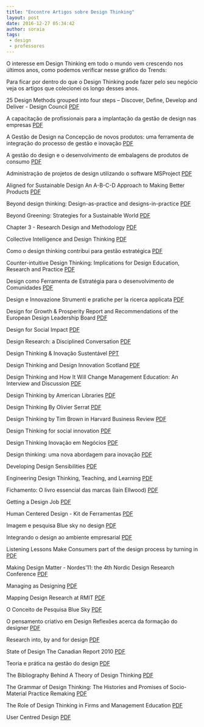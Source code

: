 ```yaml
---
title: "Encontre Artigos sobre Design Thinking"
layout: post
date: 2016-12-27 05:34:42
author: soraia
tags: 
 - design
 - professores
---
```


O interesse em Design Thinking em todo o mundo vem crescendo nos últimos anos, como podemos verificar nesse gráfico do Trends:

<script type="text/javascript" src="https://ssl.gstatic.com/trends_nrtr/884_RC03/embed_loader.js"></script> <script type="text/javascript"> trends.embed.renderExploreWidget("TIMESERIES", {"comparisonItem":[{"keyword":"design thinking","geo":"","time":"today 5-y"}],"category":0,"property":""}, {"exploreQuery":"q=design%20thinking"}); </script> 

Para ficar por dentro do que o Design Thinking pode fazer pelo seu negócio veja os artigos que colecionei os longo desses anos.

25 Design Methods grouped into four steps – Discover, Define, Develop and Deliver - Design Council [PDF](http://soraianovaes.com/inovacaoedesign/biblioteca/)

A capacitação de profissionais para a implantação da gestão de design nas empresas [PDF](http://soraianovaes.com/inovacaoedesign/biblioteca/)

A Gestão de Design na Concepção de novos produtos: uma ferramenta de integração do processo de gestão e inovação [PDF](http://soraianovaes.com/inovacaoedesign/biblioteca/)

A gestão do design e o desenvolvimento de embalagens de produtos de consumo [PDF](http://soraianovaes.com/inovacaoedesign/biblioteca/)

Administração de projetos de design utilizando o software MSProject [PDF](http://soraianovaes.com/inovacaoedesign/biblioteca/)

Aligned for Sustainable Design An A-B-C-D Approach to Making Better Products [PDF](http://soraianovaes.com/inovacaoedesign/biblioteca/)

Beyond design thinking: Design-as-practice and designs-in-practice [PDF](http://soraianovaes.com/inovacaoedesign/biblioteca/)

Beyond Greening: Strategies for a Sustainable World [PDF](http://soraianovaes.com/inovacaoedesign/biblioteca/)

Chapter 3 - Research Design and Methodology [PDF](http://soraianovaes.com/inovacaoedesign/biblioteca/)

Collective Intelligence and Design Thinking [PDF](http://soraianovaes.com/inovacaoedesign/biblioteca/)

Como o design thinking contribui para gestão estratégica [PDF](http://soraianovaes.com/inovacaoedesign/biblioteca/)

Counter-intuitive Design Thinking: Implications for Design Education, Research and Practice [PDF](http://soraianovaes.com/inovacaoedesign/biblioteca/)

Design como Ferramenta de Estratégia para o desenvolvimento de Comunidades [PDF](http://soraianovaes.com/inovacaoedesign/biblioteca/)

Design e Innovazione Strumenti e pratiche per la ricerca applicata [PDF](http://soraianovaes.com/inovacaoedesign/biblioteca/)

Design for Growth & Prosperity Report and Recommendations of the European Design Leadership Board [PDF](http://soraianovaes.com/inovacaoedesign/biblioteca/)

Design for Social Impact [PDF](http://soraianovaes.com/inovacaoedesign/biblioteca/)

Design Research: a Disciplined Conversation [PDF](http://soraianovaes.com/inovacaoedesign/biblioteca/)

Design Thinking & Inovação Sustentável [PPT](http://soraianovaes.com/inovacaoedesign/biblioteca/)

Design Thinking and Design Innovation Scotland [PDF](http://soraianovaes.com/inovacaoedesign/biblioteca/)

Design Thinking and How It Will Change Management Education: An Interview and Discussion [PDF](http://soraianovaes.com/inovacaoedesign/biblioteca/)

Design Thinking by American Libraries [PDF](http://soraianovaes.com/inovacaoedesign/biblioteca/)

Design Thinking By Olivier Serrat [PDF](http://soraianovaes.com/inovacaoedesign/biblioteca/)

Design Thinking by Tim Brown in Harvard Business Review [PDF](http://soraianovaes.com/inovacaoedesign/biblioteca/)

Design Thinking for social innovation [PDF](http://soraianovaes.com/inovacaoedesign/biblioteca/)

Design Thinking Inovação em Negócios [PDF](http://soraianovaes.com/inovacaoedesign/biblioteca/)

Design thinking: uma nova abordagem para inovação [PDF](http://soraianovaes.com/inovacaoedesign/biblioteca/)

Developing Design Sensibilities [PDF](http://soraianovaes.com/inovacaoedesign/biblioteca/)

Engineering Design Thinking, Teaching, and Learning [PDF](http://soraianovaes.com/inovacaoedesign/biblioteca/)

Fichamento: O livro essencial das marcas (Iain Ellwood) [PDF](http://soraianovaes.com/inovacaoedesign/biblioteca/)

Getting a Design Job [PDF](http://soraianovaes.com/inovacaoedesign/biblioteca/)

Human Centered Design - Kit de Ferramentas [PDF](http://soraianovaes.com/inovacaoedesign/biblioteca/)

Imagem e pesquisa Blue sky no design [PDF](http://soraianovaes.com/inovacaoedesign/biblioteca/)

Integrando o design ao ambiente empresarial [PDF](http://soraianovaes.com/inovacaoedesign/biblioteca/)

Listening Lessons Make Consumers part of the design process by turning in [PDF](http://soraianovaes.com/inovacaoedesign/biblioteca/)

Making Design Matter - Nordes’11: the 4th Nordic Design Research Conference [PDF](http://soraianovaes.com/inovacaoedesign/biblioteca/)

Managing as Designing [PDF](http://soraianovaes.com/inovacaoedesign/biblioteca/)

Mapping Design Research at RMIT [PDF](http://soraianovaes.com/inovacaoedesign/biblioteca/)

O Conceito de Pesquisa Blue Sky [PDF](http://soraianovaes.com/inovacaoedesign/biblioteca/)

O pensamento criativo em Design Reflexões acerca da formação do designer [PDF](http://soraianovaes.com/inovacaoedesign/biblioteca/)

Research into, by and for design [PDF](http://soraianovaes.com/inovacaoedesign/biblioteca/)

State of Design The Canadian Report 2010 [PDF](http://soraianovaes.com/inovacaoedesign/biblioteca/)

Teoria e prática na gestão do design [PDF](http://soraianovaes.com/inovacaoedesign/biblioteca/)

The Bibliography Behind A Theory of Design Thinking [PDF](http://soraianovaes.com/inovacaoedesign/biblioteca/)

The Grammar of Design Thinking: The Histories and Promises of Socio-Material Practice Remaking [PDF](http://soraianovaes.com/inovacaoedesign/biblioteca/)

The Role of Design Thinking in Firms and Management Education [PDF](http://soraianovaes.com/inovacaoedesign/biblioteca/)

User Centred Design [PDF](http://soraianovaes.com/inovacaoedesign/biblioteca/)

